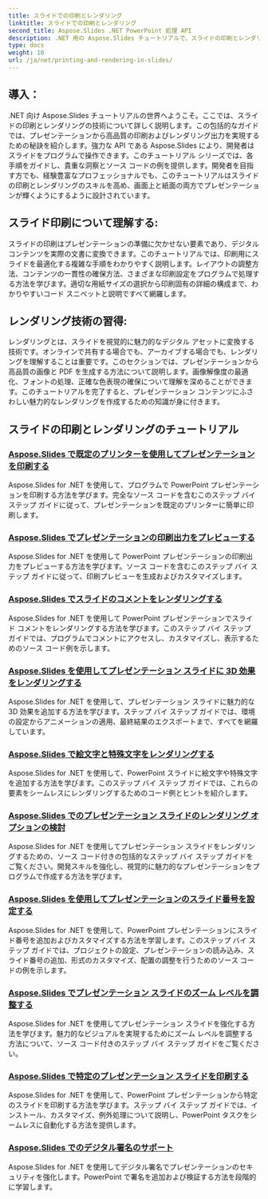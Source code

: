 ```yaml
---
title: スライドでの印刷とレンダリング
linktitle: スライドでの印刷とレンダリング
second_title: Aspose.Slides .NET PowerPoint 処理 API
description: .NET 用の Aspose.Slides チュートリアルで、スライドの印刷とレンダリングのスキルを高めましょう。高品質な出力を実現するテクニックをステップごとに学習します。今すぐスライドの操作を始めましょう。
type: docs
weight: 10
url: /ja/net/printing-and-rendering-in-slides/
---
```


## 導入：

.NET 向け Aspose.Slides チュートリアルの世界へようこそ。ここでは、スライドの印刷とレンダリングの技術について詳しく説明します。この包括的なガイドでは、プレゼンテーションから高品質の印刷およびレンダリング出力を実現するための秘訣を紹介します。強力な API である Aspose.Slides により、開発者はスライドをプログラムで操作できます。このチュートリアル シリーズでは、各手順をガイドし、貴重な洞察とソース コードの例を提供します。開発者を目指す方でも、経験豊富なプロフェッショナルでも、このチュートリアルはスライドの印刷とレンダリングのスキルを高め、画面上と紙面の両方でプレゼンテーションが輝くようにするように設計されています。

## スライド印刷について理解する:

スライドの印刷はプレゼンテーションの準備に欠かせない要素であり、デジタル コンテンツを実際の文書に変換できます。このチュートリアルでは、印刷用にスライドを最適化する複雑な手順をわかりやすく説明します。レイアウトの調整方法、コンテンツの一貫性の確保方法、さまざまな印刷設定をプログラムで処理する方法を学びます。適切な用紙サイズの選択から印刷固有の詳細の構成まで、わかりやすいコード スニペットと説明ですべて網羅します。

## レンダリング技術の習得:

レンダリングとは、スライドを視覚的に魅力的なデジタル アセットに変換する技術です。オンラインで共有する場合でも、アーカイブする場合でも、レンダリングを理解することは重要です。このセクションでは、プレゼンテーションから高品質の画像と PDF を生成する方法について説明します。画像解像度の最適化、フォントの処理、正確な色表現の確保について理解を深めることができます。このチュートリアルを完了すると、プレゼンテーション コンテンツにふさわしい魅力的なレンダリングを作成するための知識が身に付きます。

## スライドの印刷とレンダリングのチュートリアル
### [Aspose.Slides で既定のプリンターを使用してプレゼンテーションを印刷する](./printing-with-default-printer/)
Aspose.Slides for .NET を使用して、プログラムで PowerPoint プレゼンテーションを印刷する方法を学びます。完全なソース コードを含むこのステップ バイ ステップ ガイドに従って、プレゼンテーションを既定のプリンターに簡単に印刷します。
### [Aspose.Slides でプレゼンテーションの印刷出力をプレビューする](./presentation-print-preview/)
Aspose.Slides for .NET を使用して PowerPoint プレゼンテーションの印刷出力をプレビューする方法を学びます。ソース コードを含むこのステップ バイ ステップ ガイドに従って、印刷プレビューを生成およびカスタマイズします。
### [Aspose.Slides でスライドのコメントをレンダリングする](./rendering-slide-comments/)
Aspose.Slides for .NET を使用して PowerPoint プレゼンテーションでスライド コメントをレンダリングする方法を学びます。このステップ バイ ステップ ガイドでは、プログラムでコメントにアクセスし、カスタマイズし、表示するためのソース コード例を示します。
### [Aspose.Slides を使用してプレゼンテーション スライドに 3D 効果をレンダリングする](./rendering-3d-effects/)
Aspose.Slides for .NET を使用して、プレゼンテーション スライドに魅力的な 3D 効果を追加する方法を学びます。ステップ バイ ステップ ガイドでは、環境の設定からアニメーションの適用、最終結果のエクスポートまで、すべてを網羅しています。
### [Aspose.Slides で絵文字と特殊文字をレンダリングする](./rendering-emoji-special-characters/)
Aspose.Slides for .NET を使用して、PowerPoint スライドに絵文字や特殊文字を追加する方法を学びます。このステップ バイ ステップ ガイドでは、これらの要素をシームレスにレンダリングするためのコード例とヒントを紹介します。
### [Aspose.Slides でのプレゼンテーション スライドのレンダリング オプションの検討](./presentation-render-options/)
Aspose.Slides for .NET を使用してプレゼンテーション スライドをレンダリングするための、ソース コード付きの包括的なステップ バイ ステップ ガイドをご覧ください。開発スキルを強化し、視覚的に魅力的なプレゼンテーションをプログラムで作成する方法を学びます。
### [Aspose.Slides を使用してプレゼンテーションのスライド番号を設定する](./setting-slide-numbers/)
Aspose.Slides for .NET を使用して、PowerPoint プレゼンテーションにスライド番号を追加およびカスタマイズする方法を学習します。このステップ バイ ステップ ガイドでは、プロジェクトの設定、プレゼンテーションの読み込み、スライド番号の追加、形式のカスタマイズ、配置の調整を行うためのソース コードの例を示します。
### [Aspose.Slides でプレゼンテーション スライドのズーム レベルを調整する](./adjusting-zoom-level/)
Aspose.Slides for .NET を使用してプレゼンテーション スライドを強化する方法を学びます。魅力的なビジュアルを実現するためにズーム レベルを調整する方法について、ソース コード付きのステップ バイ ステップ ガイドをご覧ください。
### [Aspose.Slides で特定のプレゼンテーション スライドを印刷する](./printing-specific-slides/)
Aspose.Slides for .NET を使用して、PowerPoint プレゼンテーションから特定のスライドを印刷する方法を学びます。ステップ バイ ステップ ガイドでは、インストール、カスタマイズ、例外処理について説明し、PowerPoint タスクをシームレスに自動化する方法を提供します。
### [Aspose.Slides でのデジタル署名のサポート](./digital-signature-support/)
Aspose.Slides for .NET を使用してデジタル署名でプレゼンテーションのセキュリティを強化します。PowerPoint で署名を追加および検証する方法を段階的に学習します。